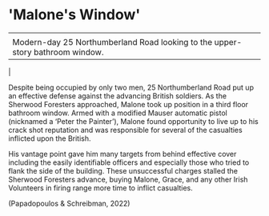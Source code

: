 # 'Malone's Window'



|  |
| --- |
|  |
| Modern-day 25 Northumberland Road looking to the upper-story bathroom window.
 |

Despite being occupied by only two men, 25 Northumberland Road put up an
effective defense against the advancing British soldiers. As the Sherwood
Foresters approached, Malone took up position in a third floor bathroom window.
Armed with a modified Mauser automatic pistol (nicknamed a ‘Peter the Painter’),
Malone found opportunity to live up to his crack shot reputation and was
responsible for several of the casualties inflicted upon the British. 

His vantage point gave him many targets from behind effective cover including
the easily identifiable officers and especially those who tried to flank the
side of the building. These unsuccessful charges stalled the Sherwood Foresters
advance, buying Malone, Grace, and any other Irish Volunteers in firing range
more time to inflict casualties. 

(Papadopoulos & Schreibman, 2022)

